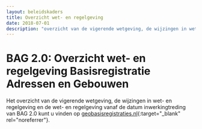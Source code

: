 ```yaml
---
layout: beleidskaders
title: Overzicht wet- en regelgeving
date: 2018-07-01
description: "overzicht van de vigerende wetgeving, de wijzingen in wet- en regelgeving en de wet- en regelgeving vanaf de datum inwerkingtreding"
---
```


# BAG 2.0: Overzicht wet- en regelgeving Basisregistratie Adressen en Gebouwen

Het overzicht van de vigerende wetgeving, de wijzingen in wet- en regelgeving en de wet- en regelgeving vanaf de datum inwerkingtreding van BAG 2.0 kunt u vinden op [geobasisregistraties.nl](https://www.geobasisregistraties.nl/basisregistraties/adressen-en-gebouwen/bag-wet-en-regelgeving){:target="_blank" rel="noreferrer"}.
